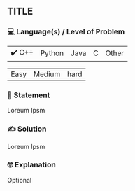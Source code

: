 ## TITLE

### 💻 Language(s) / Level of Problem

<table>
    <tr>
        <td>✔️ C++</td>
        <td>  Python</td>
        <td>  Java</td>
        <td>  C</td>
        <td>  Other</td>
    </tr>
    </table>
    <table>
    <tr>
        <td>  Easy</td>
        <td>  Medium</td>
        <td>  hard</td>
    </tr>
</table>


<!-- ### Question Plaform
(If platform is miscellaneous)
✔️AtCoder
Topcoder
SPOJ
-->

### 📖 Statement

Loreum Ipsm

### ✍️ Solution

Loreum Ipsm

### 🤓 Explanation

Optional
